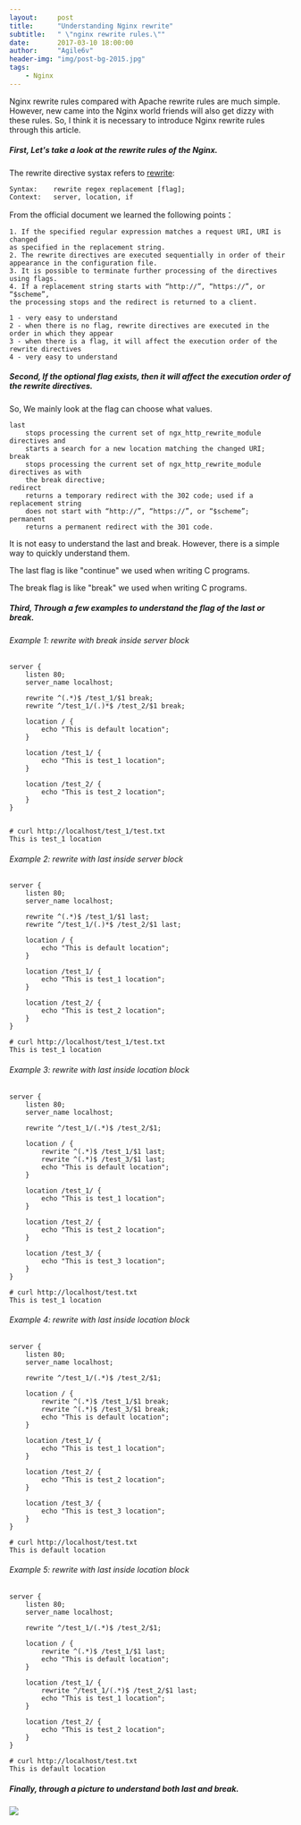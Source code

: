 ```yaml
---
layout:     post
title:      "Understanding Nginx rewrite"
subtitle:   " \"nginx rewrite rules.\""
date:       2017-03-10 18:00:00
author:     "Agile6v"
header-img: "img/post-bg-2015.jpg"
tags:
    - Nginx
---
```



Nginx rewrite rules compared with Apache rewrite rules are much simple. However, new came into the Nginx world friends will also get dizzy with these rules. So, I think it is necessary to introduce Nginx rewrite rules through this article.

##### First, Let's take a look at the rewrite rules of the Nginx.

The rewrite directive systax refers to [rewrite](http://nginx.org/en/docs/http/ngx_http_rewrite_module.html#rewrite):


```
Syntax:    rewrite regex replacement [flag];
Context:   server, location, if
```


From the official document we learned the following points：


```
1. If the specified regular expression matches a request URI, URI is changed
as specified in the replacement string.
2. The rewrite directives are executed sequentially in order of their
appearance in the configuration file.
3. It is possible to terminate further processing of the directives using flags.
4. If a replacement string starts with “http://”, “https://”, or “$scheme”,
the processing stops and the redirect is returned to a client.

1 - very easy to understand
2 - when there is no flag, rewrite directives are executed in the order in which they appear
3 - when there is a flag, it will affect the execution order of the rewrite directives
4 - very easy to understand
```

##### Second, If the optional flag exists, then it will affect the execution order of the rewrite directives.

So, We mainly look at the flag can choose what values.

```
last
    stops processing the current set of ngx_http_rewrite_module directives and
    starts a search for a new location matching the changed URI;
break
    stops processing the current set of ngx_http_rewrite_module directives as with
    the break directive;
redirect
    returns a temporary redirect with the 302 code; used if a replacement string
    does not start with “http://”, “https://”, or “$scheme”;
permanent
    returns a permanent redirect with the 301 code.
```


It is not easy to understand the last and break. However, there is a simple way to quickly understand them.

The last flag is like "continue" we used when writing C programs.

The break flag is like "break" we used when writing C programs.


##### Third, Through a few examples to understand the flag of the last or break.


###### Example 1: rewrite with break inside server block

```shell
server {
    listen 80;
    server_name localhost;

    rewrite ^(.*)$ /test_1/$1 break;
    rewrite ^/test_1/(.)*$ /test_2/$1 break;

    location / {
        echo "This is default location";
    }

    location /test_1/ {
        echo "This is test_1 location";
    }

    location /test_2/ {
        echo "This is test_2 location";
    }
}


# curl http://localhost/test_1/test.txt
This is test_1 location
```


###### Example 2: rewrite with last inside server block
```shell
server {
    listen 80;
    server_name localhost;

    rewrite ^(.*)$ /test_1/$1 last;
    rewrite ^/test_1/(.)*$ /test_2/$1 last;

    location / {
        echo "This is default location";
    }

    location /test_1/ {
        echo "This is test_1 location";
    }

    location /test_2/ {
        echo "This is test_2 location";
    }
}

# curl http://localhost/test_1/test.txt
This is test_1 location

```

###### Example 3: rewrite with last inside location block
```shell
server {
    listen 80;
    server_name localhost;

    rewrite ^/test_1/(.*)$ /test_2/$1;

    location / {
        rewrite ^(.*)$ /test_1/$1 last;
        rewrite ^(.*)$ /test_3/$1 last;
        echo "This is default location";
    }

    location /test_1/ {
        echo "This is test_1 location";
    }

    location /test_2/ {
        echo "This is test_2 location";
    }

    location /test_3/ {
        echo "This is test_3 location";
    }
}

# curl http://localhost/test.txt
This is test_1 location
```


###### Example 4: rewrite with last inside location block
```shell
server {
    listen 80;
    server_name localhost;

    rewrite ^/test_1/(.*)$ /test_2/$1;

    location / {
        rewrite ^(.*)$ /test_1/$1 break;
        rewrite ^(.*)$ /test_3/$1 break;
        echo "This is default location";
    }

    location /test_1/ {
        echo "This is test_1 location";
    }

    location /test_2/ {
        echo "This is test_2 location";
    }

    location /test_3/ {
        echo "This is test_3 location";
    }
}

# curl http://localhost/test.txt
This is default location
```

###### Example 5: rewrite with last inside location block

```shell
server {
    listen 80;
    server_name localhost;

    rewrite ^/test_1/(.*)$ /test_2/$1;

    location / {
        rewrite ^(.*)$ /test_1/$1 last;
        echo "This is default location";
    }

    location /test_1/ {
        rewrite ^/test_1/(.*)$ /test_2/$1 last;
        echo "This is test_1 location";
    }

    location /test_2/ {
        echo "This is test_2 location";
    }
}

# curl http://localhost/test.txt
This is default location
```

##### Finally, through a picture to understand both last and break.

![](./img/ngx_rewrite.png)
